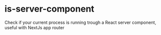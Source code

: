 # is-server-component
Check if your current process is running trough a React server component, useful with NextJs app router
